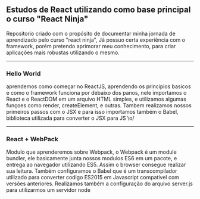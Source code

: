 <h2>Estudos de React utilizando como base principal o curso "React Ninja"</h2>

<p>Repositorio criado com o propósito de documentar minha jornada de aprendizado pelo curso "react ninja", Já possuo certa experiência com o framework, porém pretendo aprimorar meu conhecimento, para criar aplicações mais robustas utilizando o mesmo.</p>
<hr/>
<h3>Hello World</h3>
<p>aprendemos como começar no ReactJS, aprendendo os principios basicos e como o framework funciona por debaixo dos panos, nele importamos o React e o ReactDOM em um arquivo HTML simples, e utilizamos algumas funçoes como render, createElement, e outras. Tambem realizamos nossos primeiros passos com o JSX e para isso importamos também o Babel, biblioteca utilizada para converter o JSX para JS \o/</p>
<hr/>
<h3>React + WebPack</h3>
<p>Modulo que aprenderemos sobre Webpack, o Webpack é um module bundler, ele basicamente junta nossos modulos ES6 em um pacote, e entrega ao navegador utilizando ES5. Assim o browser consegue realizar sua leitura. Também configuramos o Babel que é um transcompilador utilizado para converter codigo ES2015 em Javascript compativel com versões anteriores. Realizamos também a configuração do arquivo server.js para utilizarmos um servidor node</p>



